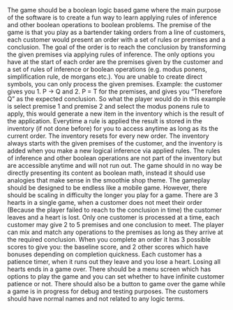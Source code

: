 The game should be a boolean logic based game where the main purpose of the software is to create a fun way to learn applying rules of inference and other boolean operations to boolean problems.
The premise of the game is that you play as a bartender taking orders from a line of customers, each customer would present an order with a set of rules or premises and a conclusion.
The goal of the order is to reach the conclusion by transforming the given premises via applying rules of inference.
The only options you have at the start of each order are the premises given by the customer and a set of rules of inference or boolean operations (e.g. modus ponens, simplification rule, de morgans etc.).
You are unable to create direct symbols, you can only process the given premises. Example: the customer gives you 1. P -> Q and 2. P = T for the premises, and gives you “Therefore Q” as the expected conclusion. So what the player would do in this example is select premise 1 and premise 2 and select the modus ponens rule to apply, this would generate a new item in the inventory which is the result of the application.
Everytime a rule is applied the result is stored in the inventory (if not done before) for you to access anytime as long as its the current order.
The inventory resets for every new order. The inventory always starts with the given premises of the customer, and the inventory is added when you make a new logical inference via applied rules. The rules of inference and other boolean operations are not part of the inventory but are accessible anytime and will not run out.
The game should in no way be directly presenting its content as boolean math, instead it should use analogies that make sense in the smoothie shop theme.
The gameplay should be designed to be endless like a mobile game. However, there should be scaling in difficulty the longer you play for a game.
There are 3 hearts in a single game, when a customer does not meet their order (Because the player failed to reach to the conclusion in time) the customer leaves and a heart is lost.
Only one customer is processed at a time, each customer may give 2 to 5 premises and one conclusion to meet.
The player can mix and match any operations to the premises as long as they arrive at the required conclusion.
When you complete an order it has 3 possible scores to give you: the baseline score, and 2 other scores which have bonuses depending on completion quickness.
Each customer has a patience timer, when it runs out they leave and you lose a heart.
Losing all hearts ends in a game over.
There should be a menu screen which has options to play the game and you can set whether to have infinite customer patience or not.
There should also be a button to game over the game while a game is in progress for debug and testing purposes.
The customers should have normal names and not related to any logic terms.
